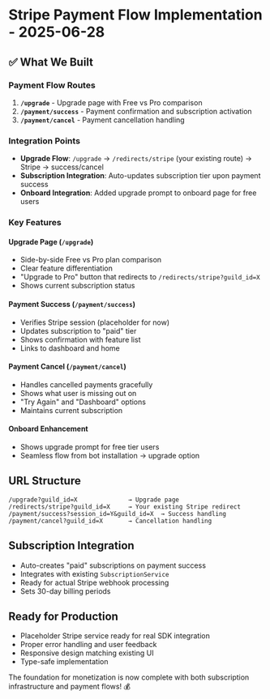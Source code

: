# Stripe Payment Flow Implementation - 2025-06-28

## ✅ What We Built

### **Payment Flow Routes**
1. **`/upgrade`** - Upgrade page with Free vs Pro comparison
2. **`/payment/success`** - Payment confirmation and subscription activation  
3. **`/payment/cancel`** - Payment cancellation handling

### **Integration Points**
- **Upgrade Flow**: `/upgrade` → `/redirects/stripe` (your existing route) → Stripe → success/cancel
- **Subscription Integration**: Auto-updates subscription tier upon payment success
- **Onboard Integration**: Added upgrade prompt to onboard page for free users

### **Key Features**

#### **Upgrade Page (`/upgrade`)**
- Side-by-side Free vs Pro plan comparison
- Clear feature differentiation
- "Upgrade to Pro" button that redirects to `/redirects/stripe?guild_id=X`
- Shows current subscription status

#### **Payment Success (`/payment/success`)**
- Verifies Stripe session (placeholder for now)
- Updates subscription to "paid" tier
- Shows confirmation with feature list
- Links to dashboard and home

#### **Payment Cancel (`/payment/cancel`)**
- Handles cancelled payments gracefully
- Shows what user is missing out on
- "Try Again" and "Dashboard" options
- Maintains current subscription

#### **Onboard Enhancement**
- Shows upgrade prompt for free tier users
- Seamless flow from bot installation → upgrade option

## **URL Structure**
```
/upgrade?guild_id=X              → Upgrade page
/redirects/stripe?guild_id=X     → Your existing Stripe redirect
/payment/success?session_id=Y&guild_id=X  → Success handling
/payment/cancel?guild_id=X       → Cancellation handling
```

## **Subscription Integration**
- Auto-creates "paid" subscriptions on payment success
- Integrates with existing `SubscriptionService`
- Ready for actual Stripe webhook processing
- Sets 30-day billing periods

## **Ready for Production**
- Placeholder Stripe service ready for real SDK integration
- Proper error handling and user feedback
- Responsive design matching existing UI
- Type-safe implementation

The foundation for monetization is now complete with both subscription infrastructure and payment flows! 💰